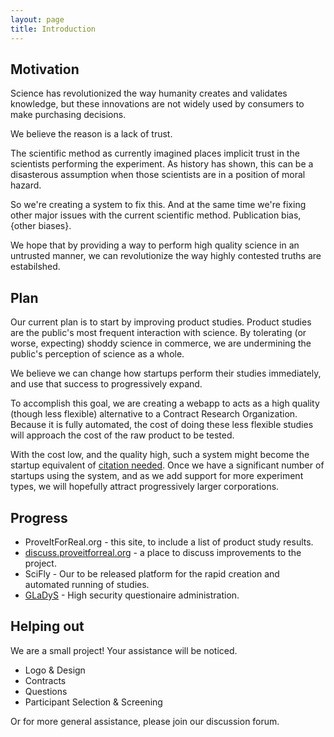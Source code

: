 ```yaml
---
layout: page
title: Introduction
---
```


## Motivation

Science has revolutionized the way humanity creates and validates
knowledge, but these innovations are not widely used by consumers to
make purchasing decisions.

We believe the reason is a lack of trust.

The scientific method as currently imagined places implicit trust in
the scientists performing the experiment. As history has shown, this
can be a disasterous assumption when those scientists are in a
position of moral hazard.

So we're creating a system to fix this. And at the same time we're
fixing other major issues with the current scientific
method. Publication bias, {other biases}.

We hope that by providing a way to perform high quality science in an
untrusted manner, we can revolutionize the way highly contested truths
are estabilshed.

## Plan

Our current plan is to start by improving product studies. Product
studies are the public's most frequent interaction with science. By
tolerating (or worse, expecting) shoddy science in commerce, we are
undermining the public's perception of science as a whole.

We believe we can change how startups perform their studies
immediately, and use that success to progressively expand.

To accomplish this goal, we are creating a webapp to acts as a high
quality (though less flexible) alternative to a Contract Research
Organization. Because it is fully automated, the cost of doing these
less flexible studies will approach the cost of the raw product to be
tested.

With the cost low, and the quality high, such a system might become
the startup equivalent of [citation
needed](http://xkcd.com/285/). Once we have a significant number of
startups using the system, and as we add support for more experiment
types, we will hopefully attract progressively larger corporations.


## Progress

* ProveItForReal.org - this site, to include a list of product study results.
* [discuss.proveitforreal.org](http://discuss.proveitforreal.org) - a place to discuss improvements to the project.
* SciFly - Our to be released platform for the rapid creation and
  automated running of studies.
* [GLaDyS](https://github.com/ProveItForReal/GLaDyS) - High security questionaire administration.

## Helping out

We are a small project! Your assistance will be noticed.

* Logo & Design
* Contracts
* Questions
* Participant Selection & Screening

Or for more general assistance, please join our discussion forum.